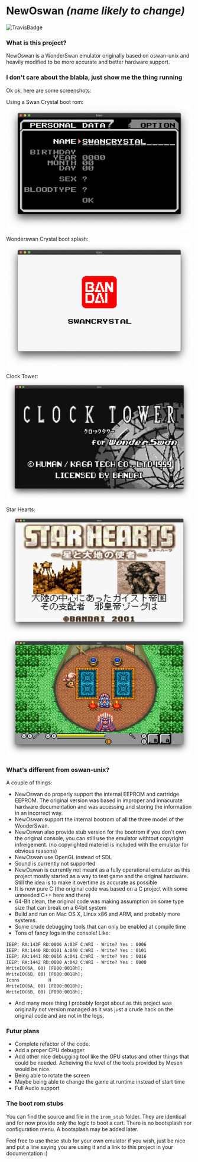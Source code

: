 NewOswan *(name likely to change)*
==================================
![TravisBadge](https://travis-ci.org/Godzil/NewOswan.svg?branch=master)

### What is this project?
NewOswan is a WonderSwan emulator originally based on oswan-unix and heavily modified to be more accurate and better 
hardware support. 

### I don't care about the blabla, just show me the thing running

Ok ok, here are some screenshots:

Using a Swan Crystal boot rom:
![Console configuration menu](./doc/configmenu.png)

Wonderswan Crystal boot splash:
![SwanCrystal boot splash](./doc/bootsplash.png)

Clock Tower:
![Boot screen of ClockTower](./doc/clocktower.png)

Star Hearts:
![Boot screen of Star Hearts](./doc/starhearts1.png)
![Ingame screen of Star Hearts](./doc/starhearts2.png)

### What's different from oswan-unix?

A couple of things:

- NewOswan do properly support the internal EEPROM and cartridge EEPROM. 
  The original version was based in improper and innacurate hardware documentation and was accessing and storing the
  information in an incorrect way.
- NewOswan support the internal bootrom of all the three model of the WonderSwan.
- NewOswan also provide stub version for the bootrom if you don't own the original console, you can still
  use the emulator withtout copyright infreigement. (no copyrighted materiel is included with the emulator for obvious
  reasons)
- NewOswan use OpenGL instead of SDL
- Sound is currently not supported
- NewOswan is currently not meant as a fully operational emulator as this project mostly started as a way to test game
  and the original hardware. Still the idea is to make it overtime as accurate as possible
- It is now pure C (the original code was based on a C project with some unneeded C++ here and there)
- 64-Bit clean, the original code was making assumption on some type size that can break on a 64bit system
- Build and run on Mac OS X, Linux x86 and ARM, and probably more systems.
- Some crude debugging tools that can only be enabled at compile time
- Tons of fancy logs in the console! Like:
```
IEEP: RA:143F RD:0006 A:03F C:WRI - Write? Yes : 0006
IEEP: RA:1440 RD:0101 A:040 C:WRI - Write? Yes : 0101
IEEP: RA:1441 RD:0016 A:041 C:WRI - Write? Yes : 0016
IEEP: RA:1442 RD:0000 A:042 C:WRI - Write? Yes : 0000
WriteIO(6A, 00) [F000:0018h];
WriteIO(6B, 00) [F000:0018h];
Icons           H    
WriteIO(6A, 00) [F000:0018h];
WriteIO(6B, 00) [F000:0018h];
```
- And many more thing I probably forgot about as this project was originally not version managed as it was just a crude
  hack on the original code and are not in the logs.

### Futur plans
- Complete refactor of the code.
- Add a proper CPU debugger
- Add other nice debugging tool like the GPU status and other things that could be needed. Acheiving the level of the tools
  provided by Mesen would be nice.
- Being able to rotate the screen
- Maybe being able to change the game at runtime instead of start time
- Full Audio support


### The boot rom stubs
You can find the source and file in the `irom_stub` folder.
They are identical and for now provide only the logic to boot a cart. There is no bootsplash nor configuration menu.
A bootsplash may be added later.

Feel free to use these stub for your own emulator if you wish, just be nice and put a line saying you are using it and 
a link to this project in your documentation :)
